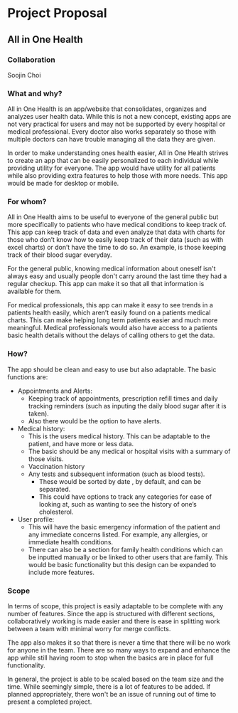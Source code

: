 # Project Proposal

## All in One Health

### Collaboration
Soojin Choi

### What and why?
All in One Health is an app/website that consolidates, organizes and analyzes user health data. While this is not a new concept, existing apps are not very practical for users and may not be supported by every hospital or medical professional. Every doctor also works separately so those with multiple doctors can have trouble managing all the data they are given. 

In order to make understanding ones health easier, All in One Health strives to create an app that can be easily personalized to each individual while providing utility for everyone. The app would have utility for all patients while also providing extra features to help those with more needs.
This app would be made for desktop or mobile. 

### For whom?
All in One Health aims to be useful to everyone of the general public but more specifically to patients who have medical conditions to keep track of. This app can keep track of data and even analyze that data with charts for those who don’t know how to easily keep track of their data (such as with excel charts) or don’t have the time to do so. An example, is those keeping track of their blood sugar everyday.

For the general public, knowing medical information about oneself isn't always easy and usually people don't carry around the last time they had a regular checkup. This app can make it so that all that information is available for them.

For medical professionals, this app can make it easy to see trends in a patients health easily, which aren’t easily found on a patients medical charts. This can make helping long term patients easier and much more meaningful.  Medical professionals would also have access to a patients basic health details without the delays of calling others to get the data.

### How?
The app should be clean and easy to use but also adaptable. 
The basic functions are:
- Appointments and Alerts:
  - Keeping track of appointments, prescription refill times and daily tracking reminders (such as inputing the daily blood sugar after it is taken). 
  - Also there would be the option to have alerts. 
- Medical history:  
  - This is the users medical history. This can be adaptable to the patient, and have more or less data. 
  - The basic should be any medical or hospital visits with a summary of those visits.
  - Vaccination history 
  - Any tests and subsequent information (such as blood tests). 
    - These would be sorted by date , by default, and can be separated. 
    - This could have options to track any categories for ease of looking at, such as wanting to see the history of one’s cholesterol.  
- User profile:
  - This will have the basic emergency information of the patient and any immediate concerns listed. For example, any allergies, or immediate health conditions.
  - There can also be a section for family health conditions which can be inputted manually or be linked to other users that are family. 
This would be basic functionality but this design can be expanded to include more features. 

### Scope
In terms of scope, this project is easily adaptable to be complete with any number of features. 
Since the app is structured with different sections, collaboratively working is made easier and there is ease in splitting work between a team with minimal worry for merge conflicts. 

The app also makes it so that there is never a time that there will be no work for anyone in the team. There are so many ways to expand and enhance the app while still having room to stop when the basics are in place for full functionality. 

In general, the project is able to be scaled based on the team size and the time. While seemingly simple, there is a lot of features to be added. If planned appropriately, there won't be an issue of running out of time to present a completed project. 
